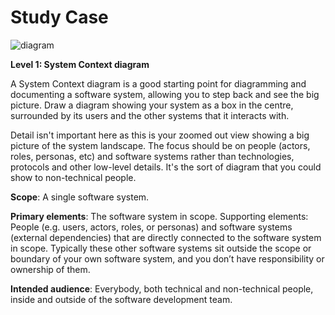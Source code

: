 # Study Case

![diagram](https://www.plantuml.com/plantuml/svg/0/RL9BRnen4BuZyH-cdAX4s4jFEIMXgpOIj2Y0efpGh1d0YXyhppYGVr_R6r2sxN5cllaUOz-nO91epN3mHJjbuexWADBoRLK5F4qFMewnYKn1UIVaPAgyhN0NDBet4zjOpRxTB0qwsIpcbK4XbjJQpZBwBDEsK0y7y_kNtvlrzlbn_NCxht_KlxwFl-R-aW9xDsuRDO5HLw211tIlsXrW5bcyfJ1AmtjG7nNuFSYHe4ce2PoIGsWlcxa7g9IFJdWwIXghTnQoOzrm8dbChe8ZkIfqqy9lZ3_nLOH1FBnfEe5sUnyiYlOEiF5HihWEVQa9eDk1nLU25jyjzTMtzLd6b0tKDnQr0RxAhbCGNLmbzmkjWcU_5wZFweZkG42V5_wcj2NK0fF5W9R-asebFX036dEvcagDuZq3_yrspJ_vb4q2EaQLOQaYKSN8SF14fdkwxheR9iw3tCvfkrTTaTlnHuvyrGkYx9IZz135zMAzxC5iZ_ykuSk_-WC0)

**Level 1: System Context diagram**

A System Context diagram is a good starting point for diagramming and documenting a software system, allowing you to step back and see the big picture. Draw a diagram showing your system as a box in the centre, surrounded by its users and the other systems that it interacts with.

Detail isn't important here as this is your zoomed out view showing a big picture of the system landscape. The focus should be on people (actors, roles, personas, etc) and software systems rather than technologies, protocols and other low-level details. It's the sort of diagram that you could show to non-technical people.

**Scope**: A single software system.

**Primary elements**: The software system in scope.
Supporting elements: People (e.g. users, actors, roles, or personas) and software systems (external dependencies) that are directly connected to the software system in scope. Typically these other software systems sit outside the scope or boundary of your own software system, and you don’t have responsibility or ownership of them.

**Intended audience**: Everybody, both technical and non-technical people, inside and outside of the software development team.